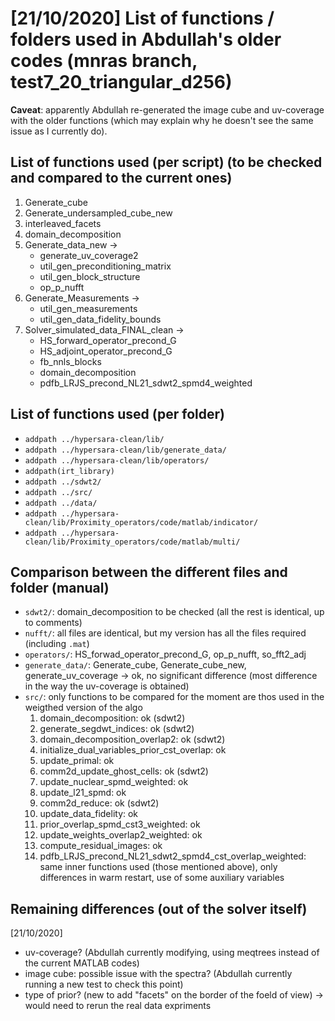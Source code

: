 # [21/10/2020] List of functions / folders used in Abdullah's older codes (mnras branch, test7_20_triangular_d256)

**Caveat**: apparently Abdullah re-generated the image cube and uv-coverage with the older functions (which may explain why he doesn't see the same issue as I currently do).

## List of functions used (per script) (to be checked and compared to the current ones)

  1. Generate_cube
  2. Generate_undersampled_cube_new
  3. interleaved_facets
  4. domain_decomposition
  5. Generate_data_new ->
      - generate_uv_coverage2
      - util_gen_preconditioning_matrix
      - util_gen_block_structure
      - op_p_nufft
  6. Generate_Measurements ->
      - util_gen_measurements
      - util_gen_data_fidelity_bounds
  7. Solver_simulated_data_FINAL_clean ->
      - HS_forward_operator_precond_G
      - HS_adjoint_operator_precond_G
      - fb_nnls_blocks
      - domain_decomposition
      - pdfb_LRJS_precond_NL21_sdwt2_spmd4_weighted

## List of functions used (per folder)

- `addpath ../hypersara-clean/lib/`
- `addpath ../hypersara-clean/lib/generate_data/`
- `addpath ../hypersara-clean/lib/operators/`
- `addpath(irt_library)`
- `addpath ../sdwt2/`
- `addpath ../src/`
- `addpath ../data/`
- `addpath ../hypersara-clean/lib/Proximity_operators/code/matlab/indicator/`
- `addpath ../hypersara-clean/lib/Proximity_operators/code/matlab/multi/`

## Comparison between the different files and folder (manual)

- `sdwt2/`: domain_decomposition to be checked (all the rest is identical, up to comments)
- `nufft/`: all files are identical, but my version has all the files required (including `.mat`)
- `operators/`: HS_forwad_operator_precond_G, op_p_nufft, so_fft2_adj
- `generate_data/`: Generate_cube, Generate_cube_new, generate_uv_coverage -> ok, no significant difference (most difference in the way the uv-coverage is obtained)
- `src/`: only functions to be compared for the moment are thos used in the weigthed version of the algo
  1. domain_decomposition: ok (sdwt2)
  2. generate_segdwt_indices: ok (sdwt2)
  3. domain_decomposition_overlap2: ok (sdwt2)
  4. initialize_dual_variables_prior_cst_overlap: ok
  5. update_primal: ok
  6. comm2d_update_ghost_cells: ok (sdwt2)
  7. update_nuclear_spmd_weighted: ok
  8. update_l21_spmd: ok
  9. comm2d_reduce: ok (sdwt2)
  10. update_data_fidelity: ok
  11. prior_overlap_spmd_cst3_weighted: ok
  12. update_weights_overlap2_weighted: ok
  13. compute_residual_images: ok
  14. pdfb_LRJS_precond_NL21_sdwt2_spmd4_cst_overlap_weighted: same inner functions used (those mentioned above), only differences in warm restart, use of some auxiliary variables

## Remaining differences (out of the solver itself)

[21/10/2020]

- uv-coverage? (Abdullah currently modifying, using meqtrees instead of the current MATLAB codes)
- image cube: possible issue with the spectra? (Abdullah currently running a new test to check this point)
- type of prior? (new to add "facets" on the border of the foeld of view) -> would need to rerun the real data expriments
